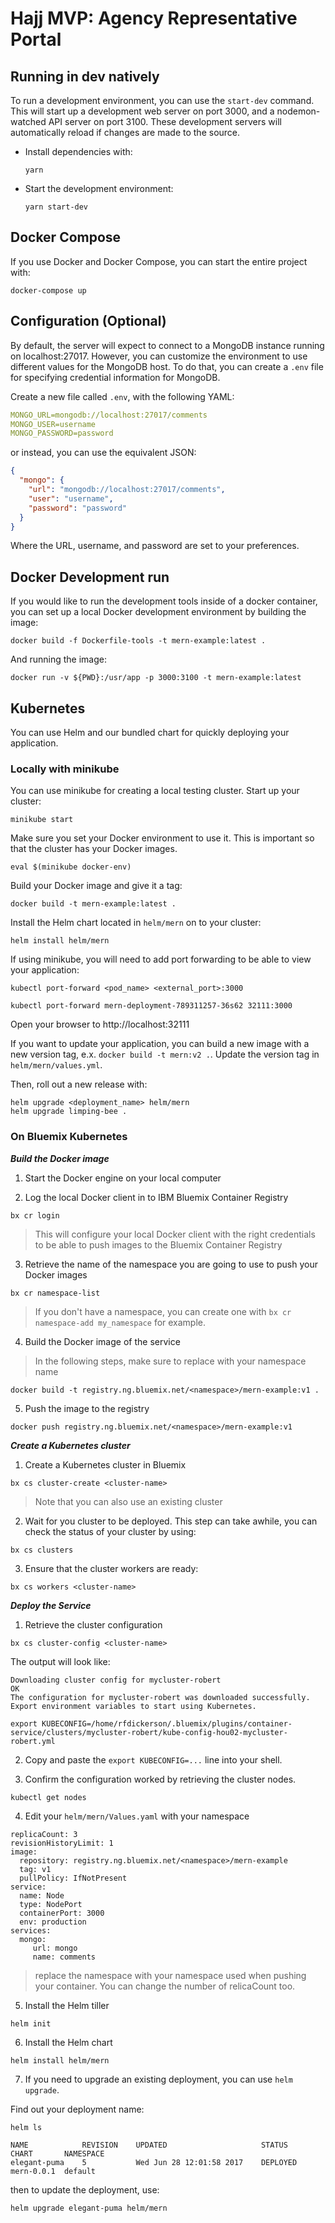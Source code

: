# Hajj MVP: Agency Representative Portal

## Running in dev natively

To run a development environment, you can use the `start-dev` command. This will start up a development web server on port 3000, and a nodemon-watched API server on port 3100. These development servers will automatically reload if changes are made to the source.

  - Install dependencies with:

    ```
    yarn
    ```

  - Start the development environment:

    ```
    yarn start-dev
    ```

## Docker Compose

  If you use Docker and Docker Compose, you can start the entire project with:

  ```
  docker-compose up
  ```

## Configuration (Optional)

By default, the server will expect to connect to a MongoDB instance running on localhost:27017. However, you can customize the environment to use different values for the MongoDB host. To do that, you can create a `.env` file for specifying credential information for MongoDB.

Create a new file called `.env`, with the following YAML:

```yaml
MONGO_URL=mongodb://localhost:27017/comments
MONGO_USER=username
MONGO_PASSWORD=password
```

or instead, you can use the equivalent JSON:

```json
{
  "mongo": {
    "url": "mongodb://localhost:27017/comments",
    "user": "username",
    "password": "password"
  }
}
```

Where the URL, username, and password are set to your preferences.

## Docker Development run

If you would like to run the development tools inside of a docker container, you can set up a local Docker development environment by building the image:

```
docker build -f Dockerfile-tools -t mern-example:latest .
```

And running the image:

```
docker run -v ${PWD}:/usr/app -p 3000:3100 -t mern-example:latest
```

## Kubernetes

You can use Helm and our bundled chart for quickly deploying your application.

### Locally with minikube

You can use minikube for creating a local testing cluster. Start up your cluster:

```
minikube start
```

Make sure you set your Docker environment to use it. This is important so that the cluster has your Docker images.

```
eval $(minikube docker-env)
```

Build your Docker image and give it a tag:

```
docker build -t mern-example:latest .
```

Install the Helm chart located in `helm/mern` on to your cluster:

```
helm install helm/mern
```

If using minikube, you will need to add port forwarding to be able to view your application:

```
kubectl port-forward <pod_name> <external_port>:3000

kubectl port-forward mern-deployment-789311257-36s62 32111:3000
```


Open your browser to http://localhost:32111

If you want to update your application, you can build a new image with a new version tag, e.x. `docker build -t mern:v2 .`. Update the version tag in `helm/mern/values.yml`.

Then, roll out a new release with:

```
helm upgrade <deployment_name> helm/mern
helm upgrade limping-bee .
```

### On Bluemix Kubernetes

***Build the Docker image***

1. Start the Docker engine on your local computer

2. Log the local Docker client in to IBM Bluemix Container Registry

```
bx cr login
```

> This will configure your local Docker client with the right credentials to be able to push images to the Bluemix Container Registry

3. Retrieve the name of the namespace you are going to use to push your Docker images

```
bx cr namespace-list
```

> If you don't have a namespace, you can create one with `bx cr namespace-add my_namespace` for example.

4. Build the Docker image of the service

> In the following steps, make sure to replace <namespace> with your namespace name

```
docker build -t registry.ng.bluemix.net/<namespace>/mern-example:v1 .
```

5. Push the image to the registry

```
docker push registry.ng.bluemix.net/<namespace>/mern-example:v1
```

***Create a Kubernetes cluster***

1. Create a Kubernetes cluster in Bluemix

```
bx cs cluster-create <cluster-name>
```

> Note that you can also use an existing cluster

2. Wait for you cluster to be deployed. This step can take awhile, you can check the status of your cluster by using:


```
bx cs clusters
```

3. Ensure that the cluster workers are ready:

```
bx cs workers <cluster-name>
```

***Deploy the Service***

1. Retrieve the cluster configuration


```
bx cs cluster-config <cluster-name>
```

The output will look like:

```
Downloading cluster config for mycluster-robert
OK
The configuration for mycluster-robert was downloaded successfully. Export environment variables to start using Kubernetes.

export KUBECONFIG=/home/rfdickerson/.bluemix/plugins/container-service/clusters/mycluster-robert/kube-config-hou02-mycluster-robert.yml
```

2. Copy and paste the `export KUBECONFIG=...` line into your shell.

3. Confirm the configuration worked by retrieving the cluster nodes.

```
kubectl get nodes
```

4. Edit your `helm/mern/Values.yaml` with your namespace

```
replicaCount: 3
revisionHistoryLimit: 1
image:
  repository: registry.ng.bluemix.net/<namespace>/mern-example
  tag: v1
  pullPolicy: IfNotPresent
service:
  name: Node
  type: NodePort
  containerPort: 3000
  env: production
services:
  mongo:
     url: mongo
     name: comments
```

> replace the namespace with your namespace used when pushing your container. You can change the number of relicaCount too.

5. Install the Helm tiller

```
helm init
```

6. Install the Helm chart

```
helm install helm/mern
```

7. If you need to upgrade an existing deployment, you can use `helm upgrade`.

Find out your deployment name:

```
helm ls
```

```
NAME         	REVISION	UPDATED                 	STATUS  	CHART     	NAMESPACE
elegant-puma 	5       	Wed Jun 28 12:01:58 2017	DEPLOYED	mern-0.0.1	default
```

then to update the deployment, use:

```
helm upgrade elegant-puma helm/mern
```
